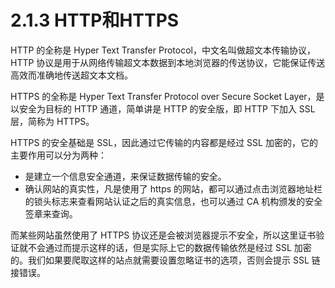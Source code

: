 # 2.1.3 HTTP和HTTPS

HTTP 的全称是 Hyper Text Transfer Protocol，中文名叫做超文本传输协议，HTTP 协议是用于从网络传输超文本数据到本地浏览器的传送协议，它能保证传送高效而准确地传送超文本文档。

HTTPS 的全称是 Hyper Text Transfer Protocol over Secure Socket Layer，是以安全为目标的 HTTP 通道，简单讲是 HTTP 的安全版，即 HTTP 下加入 SSL 层，简称为 HTTPS。

HTTPS 的安全基础是 SSL，因此通过它传输的内容都是经过 SSL 加密的，它的主要作用可以分为两种：

* 是建立一个信息安全通道，来保证数据传输的安全。
* 确认网站的真实性，凡是使用了 https 的网站，都可以通过点击浏览器地址栏的锁头标志来查看网站认证之后的真实信息，也可以通过 CA 机构颁发的安全签章来查询。

而某些网站虽然使用了 HTTPS 协议还是会被浏览器提示不安全，所以这里证书验证就不会通过而提示这样的话，但是实际上它的数据传输依然是经过 SSL 加密的。我们如果要爬取这样的站点就需要设置忽略证书的选项，否则会提示 SSL 链接错误。

